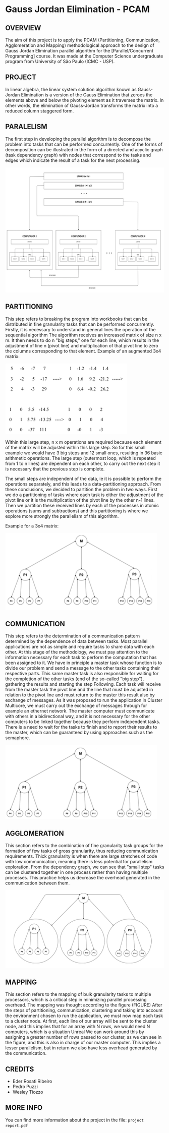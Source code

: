 # Gauss Jordan Elimination - PCAM

OVERVIEW
--------------------------------------------------
The aim of this project is to apply the PCAM (Partitioning, Communication, Agglomeration and Mapping) methodological approach to the design of Gauss Jordan Elimination parallel algorithm for the [Parallel/Concurrent Programming] course. It was made at the Computer Science undergraduate program from University of São Paulo (ICMC - USP).

PROJECT
--------------------------------------------------
In linear algebra, the linear system solution algorithm known as Gauss-Jordan Elimination is a version of the Gauss Elimination that zeroes the elements above and below the pivoting element as it traverses the matrix. In other words, the elimination of Gauss-Jordan transforms the matrix into a reduced column staggered form.

PARALELISM
--------------------------------------------------
The first step in developing the parallel algorithm is to decompose the problem into tasks that can be performed concurrently. One of the forms of decomposition can be illustrated in the form of a directed and acyclic graph (task dependency graph) with nodes that correspond to the tasks and edges which indicate the result of a task for the next processing.

![Screenshot 2](img/img2.png)

PARTITIONING
--------------------------------------------------
This step refers to breaking the program into workbooks that can be distributed in fine granularity tasks that can be performed concurrently.
Firstly, it is necessary to understand in general lines the operation of the sequential algorithm
The algorithm receives an increased matrix of size n x m. It then needs to do n "big steps," one for each line, which results in the adjustment of line n (pivot line) and multiplication of that pivot line to zero the columns corresponding to that element.
Example of an augmented 3x4 matrix:

![Screenshot 3](img/img3.png)

Within this large step, n x m operations are required because each element of the matrix will be adjusted within this large step. So for this small example we would have 3 big steps and 12 small ones, resulting in 36 basic arithmetic operations.
The large step (outermost loop, which is repeated from 1 to n lines) are dependent on each other, to carry out the next step it is necessary that the previous step is complete.

The small steps are independent of the data, ie it is possible to perform the operations separately, and this leads to a data-partitioning approach.
From these conclusions, we decided to partition the problem in two ways. First we do a partitioning of tasks where each task is either the adjustment of the pivot line or it is the multiplication of the pivot line by the other n-1 lines.
Then we partition these received lines by each of the processes in atomic operations (sums and subtractions) and this partitioning is where we explore more strongly the parallelism of this algorithm.

Example for a 3x4 matrix:

![Screenshot 4](img/img4.png)

COMMUNICATION
--------------------------------------------------
This step refers to the determination of a communication pattern determined by the dependence of data between tasks. Most parallel applications are not as simple and require tasks to share data with each other.
At this stage of the methodology, we must pay attention to the information necessary for each task to perform the computation that has been assigned to it.
We have in principle a master task whose function is to divide our problem and send a message to the other tasks containing their respective parts. This same master task is also responsible for waiting for the completion of the other tasks (end of the so-called "big step"), gathering the results and starting the step Following.
Each task will receive from the master task the pivot line and the line that must be adjusted in relation to the pivot line and must return to the master this result also by exchange of messages.
As it was proposed to run the application in Cluster Multicore, we must carry out the exchange of messages through for example an ethernet network. The master computer must communicate with others in a bidirectional way, and it is not necessary for the other computers to be linked together because they perform independent tasks.
There is a need to wait for the tasks to finish and to report their results to the master, which can be guaranteed by using approaches such as the semaphore.

![Screenshot 5](img/img5.png)

AGGLOMERATION
--------------------------------------------------
This section refers to the combination of fine granularity task groups for the formation of few tasks of gross granularity, thus reducing communication requirements.
Thick granularity is when there are large stretches of code with low communication, meaning there is less potential for parallelism exploration.
From the dependency graph, we can see that "small step" tasks can be clustered together in one process rather than having multiple processes. This practice helps us decrease the overhead generated in the communication between them.

![Screenshot 1](img/img1.png)

MAPPING
--------------------------------------------------
This section refers to the mapping of bulk granularity tasks to multiple processors, which is a critical step in minimizing parallel processing overhead.
The mapping was thought according to the figure (FIGURE)
After the steps of partitioning, communication, clustering and taking into account the environment chosen to run the application, we must now map each task to a cluster node.
At first, each line of our array will be sent to the cluster node, and this implies that for an array with N rows, we would need N computers, which is a situation Unreal
We can work around this by assigning a greater number of rows passed to our cluster, as we can see in the figure, and this is also in charge of our master computer. This implies a lesser parallelism, but in return we also have less overhead generated by the communication.

CREDITS
--------------------------------------------------
- Eder Rosati Ribeiro
- Pedro Puzzi
- Wesley Tiozzo

MORE INFO
--------------------------------------------------
You can find more information about the project in the file:  `project report.pdf`
